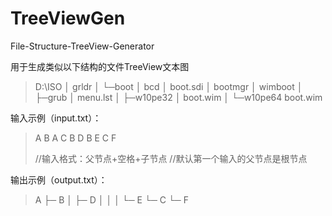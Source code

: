 # TreeViewGen
 File-Structure-TreeView-Generator



用于生成类似以下结构的文件TreeView文本图

> D:\ISO
> │  grldr
> │
> └─boot
>     │  bcd
>     │  boot.sdi
>     │  bootmgr
>     │  wimboot
>     │
>     ├─grub
>     │      menu.lst
>     │
>     ├─w10pe32
>     │      boot.wim
>     │
>     └─w10pe64
>             boot.wim

输入示例（input.txt）：

> A B
> A C
> B D
> B E
> C F
>
>  //输入格式：父节点+空格+子节点
>  //默认第一个输入的父节点是根节点

输出示例（output.txt）：

> A
> ├─ B
> │   ├─ D
> │   │
> │   └─ E
> └─ C
>     └─ F

